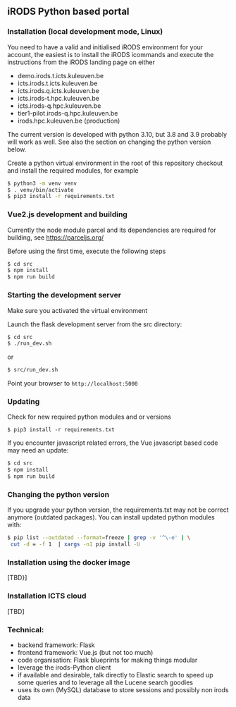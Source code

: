 ## iRODS Python based portal

### Installation (local development mode, Linux)

You need to have a valid and initialised iRODS environment for your account, the easiest is to install the iRODS icommands and execute the instructions from the iRODS landing page on either
- demo.irods.t.icts.kuleuven.be
- icts.irods.t.icts.kuleuven.be
- icts.irods.q.icts.kuleuven.be
- icts.irods-t.hpc.kuleuven.be
- icts.irods-q.hpc.kuleuven.be
- tier1-pilot.irods-q.hpc.kuleuven.be
- irods.hpc.kuleuven.be (production)

The current version is developed with python 3.10, but 3.8 and 3.9 probably will work as well. See also the section on changing the python version below.



Create a python virtual environment in the root of this repository checkout and install the required modules, for example

```sh
$ python3 -m venv venv
$ . venv/bin/activate
$ pip3 install -r requirements.txt
```

### Vue2.js development and building

Currently the node module parcel and its dependencies are required for building, see https://parceljs.org/

Before using the first time, execute the following steps

```sh
$ cd src
$ npm install
$ npm run build
```

### Starting the development server

Make sure you activated the virtual environment

Launch the flask development server from the src directory:
```sh
$ cd src
$ ./run_dev.sh
```
or

```sh
$ src/run_dev.sh
```

Point your browser to `http://localhost:5000`

### Updating

Check for new required python modules and or versions

```
$ pip3 install -r requirements.txt
```

If you encounter javascript related errors, the Vue javascript based code may need an update:

```sh
$ cd src
$ npm install
$ npm run build
```

### Changing the python version

If you upgrade your python version, the requirements.txt may not be correct anymore (outdated packages). You can install updated python modules with:

```sh
$ pip list --outdated --format=freeze | grep -v '^\-e' | \
 cut -d = -f 1  | xargs -n1 pip install -U
```

### Installation using the docker image

[TBD}]

### Installation ICTS cloud

[TBD]

### Technical:
- backend framework: Flask
- frontend framework: Vue.js (but not too much)
- code organisation: Flask blueprints for making things modular
- leverage the irods-Python client
- if available and desirable, talk directly to Elastic search to speed up some queries and to leverage all the Lucene search goodies
- uses its own (MySQL) database to store sessions and possibly non irods data
